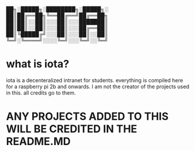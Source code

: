 
██╗░█████╗░████████╗░█████╗░
██║██╔══██╗╚══██╔══╝██╔══██╗
██║██║░░██║░░░██║░░░███████║
██║██║░░██║░░░██║░░░██╔══██║
██║╚█████╔╝░░░██║░░░██║░░██║
╚═╝░╚════╝░░░░╚═╝░░░╚═╝░░╚═╝

# what is iota?
iota is a decenteralized intranet for students. everything is compiled here for a raspberry pi 2b and onwards. I am not the creator of the projects used in this. all credits go to them. 

# ANY PROJECTS ADDED TO THIS WILL BE CREDITED IN THE README.MD
